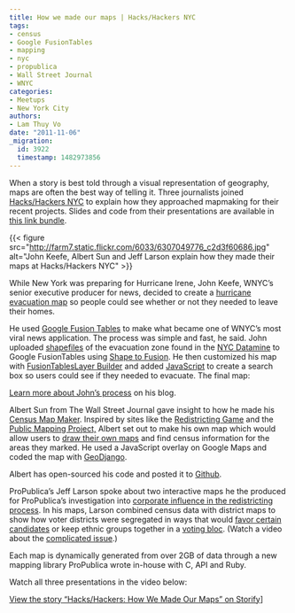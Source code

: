 ```yaml
---
title: How we made our maps | Hacks/Hackers NYC
tags:
- census
- Google FusionTables
- mapping
- nyc
- propublica
- Wall Street Journal
- WNYC
categories:
- Meetups
- New York City
authors:
- Lam Thuy Vo
date: "2011-11-06"
_migration:
  id: 3922
  timestamp: 1482973856
---
```


When a story is best told through a visual representation of geography, maps are often the best way of telling it. Three journalists joined [Hacks/Hackers NYC][1] to explain how they approached mapmaking for their recent projects. Slides and code from their presentations are available in [this link bundle][2].

{{< figure src="http://farm7.static.flickr.com/6033/6307049776_c2d3f60686.jpg" alt="John Keefe, Albert Sun and Jeff Larson explain how they made their maps at Hacks/Hackers NYC" >}}</p> 

While New York was preparing for Hurricane Irene, John Keefe, WNYC&#8217;s senior executive producer for news, decided to create a [hurricane evacuation map][3] so people could see whether or not they needed to leave their homes.

He used [Google Fusion Tables][4] to make what became one of WNYC&#8217;s most viral news application. The process was simple and fast, he said. John uploaded [shapefiles][5] of the evacuation zone found in the [NYC Datamine][6] to Google FusionTables using [Shape to Fusion][7]. He then customized his map with [FusionTablesLayer Builder][8] and added [JavaScript][9] to create a search box so users could see if they needed to evacuate. The final map:

[Learn more about John&#8217;s process][10] on his blog.

Albert Sun from The Wall Street Journal gave insight to how he made his [Census Map Maker][11]. Inspired by sites like the [Redistricting Game][12] and the [Public Mapping Project,][13] Albert set out to make his own map which would allow users to [draw their own maps][14] and find census information for the areas they marked. He used a JavaScript overlay on Google Maps and coded the map with [GeoDjango][15].

Albert has open-sourced his code and posted it to [Github][16].

ProPublica’s Jeff Larson spoke about two interactive maps he the produced for ProPublica’s investigation into [corporate influence in the redistricting process][17]. In his maps, Larson combined census data with district maps to show how voter districts were segregated in ways that would [favor certain candidates][18] or keep ethnic groups together in a [voting bloc][19]. (Watch a video about the [complicated issue][20].)

Each map is dynamically generated from over 2GB of data through a new mapping library ProPublica wrote in-house with C, API and Ruby.

Watch all three presentations in the video below:

[View the story &#8220;Hacks/Hackers: How We Made Our Maps&#8221; on Storify][21]]

 [1]: http://meetupnyc.hackshackers.com
 [2]: http://bitly.com/thityS
 [3]: http://project.wnyc.org/news-maps/hurricane-zones/hurricane-zones.html
 [4]: http://www.google.com/fusiontables/Home/
 [5]: http://www.nyc.gov/html/oem/downloads/googleearth/googleearth_hurricane_zone.kmz
 [6]: http://nycopendata.socrata.com/
 [7]: http://shpescape.com/
 [8]: http://gmaps-samples.googlecode.com/svn/trunk/fusiontables/fusiontableslayer_builder.html
 [9]: https://gist.github.com/1332922
 [10]: http://johnkeefe.net/hackshackers-nyc-presentation
 [11]: http://censusmapmaker.com/
 [12]: http://www.redistrictinggame.org/
 [13]: http://www.publicmapping.org/
 [14]: http://censusmapmaker.com/draw/
 [15]: http://geodjango.org/
 [16]: https://raw.github.com/gist/1331934/fc91991d89c156502ed16f90609fab0c9a8ec87e/hackshackerspresentation.txt
 [17]: http://www.propublica.org/article/hidden-hands-in-redistricting-corporations-special-interests/single
 [18]: http://projects.propublica.org/redistricting-maps/fair-districts-mass
 [19]: http://projects.propublica.org/redistricting-maps/protect-your-vote
 [20]: http://www.propublica.org/article/video-the-redistricting-song
 [21]: http://storify.com/lamthuyvo/hacks-hackers-how-we-made-our-maps